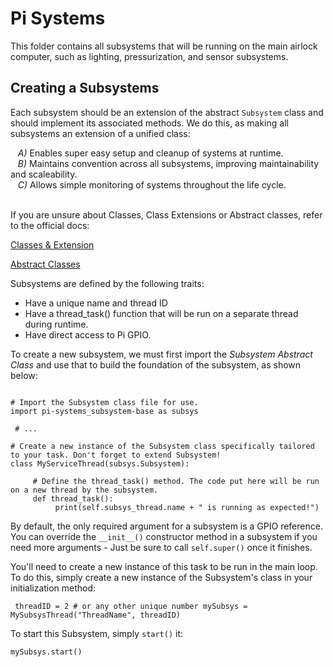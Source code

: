 # Pi Systems
This folder contains all subsystems that will be running on the main airlock computer, such as lighting, pressurization, and sensor subsystems.
 
## Creating a Subsystems
Each subsystem should be an extension of the abstract `Subsystem` class and should implement its associated methods. We do this, as making all subsystems an extension of a unified class:

&nbsp;&nbsp;&nbsp;*A)* Enables super easy setup and cleanup of systems at runtime.<br/>
&nbsp;&nbsp;&nbsp;*B)* Maintains convention across all subsystems, improving maintainability and scaleability.<br/>
&nbsp;&nbsp;&nbsp;*C)* Allows simple monitoring of systems throughout the life cycle.<br/><br/>

If you are unsure about Classes, Class Extensions or Abstract classes, refer to the official docs:

[Classes & Extension](https://docs.python.org/3/tutorial/classes.html)

[Abstract Classes](https://www.python-course.eu/python3_abstract_classes.php)

Subsystems are defined by the following traits:
 - Have a unique name and thread ID
 - Have a thread_task() function that will be run on a separate thread during runtime.
 - Have direct access to Pi GPIO.

To create a new subsystem, we must first import the *Subsystem Abstract Class* and use that to build the foundation of the subsystem, as shown below:

<pre><code>
# Import the Subsystem class file for use.
import pi-systems_subsystem-base as subsys
 
 # ...

# Create a new instance of the Subsystem class specifically tailored to your task. Don't forget to extend Subsystem!
class MyServiceThread(subsys.Subsystem):
     
     # Define the thread_task() method. The code put here will be run on a new thread by the subsystem.
     def thread_task():
          print(self.subsys_thread.name + " is running as expected!")
</code></pre>

By default, the only required argument for a subsystem is a GPIO reference. You can override the `__init__()` constructor method in a subsystem if you need more arguments - Just be sure to call `self.super()` once it finishes.

You'll need to create a new instance of this task to be run in the main loop. To do this, simply create a new instance of the Subsystem's class in your initialization method:

<code><pre>
threadID = 2 # or any other unique number
mySubsys = MySubsysThread("ThreadName", threadID)
</code></pre>

To start this Subsystem, simply `start()` it:
<code><pre>
mySubsys.start()
</code></pre>
